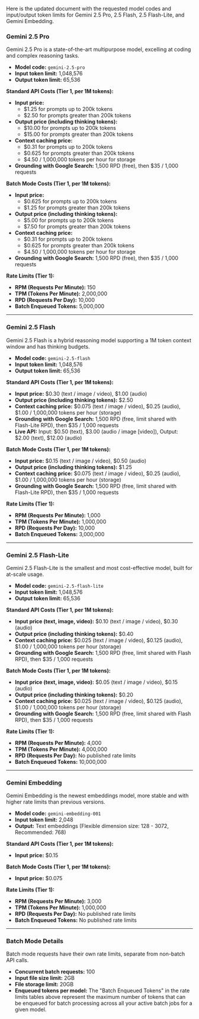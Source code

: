 Here is the updated document with the requested model codes and input/output token limits for Gemini 2.5 Pro, 2.5 Flash, 2.5 Flash-Lite, and Gemini Embedding.

### **Gemini 2.5 Pro**

Gemini 2.5 Pro is a state-of-the-art multipurpose model, excelling at coding and complex reasoning tasks.

*   **Model code:** `gemini-2.5-pro`
*   **Input token limit:** 1,048,576
*   **Output token limit:** 65,536

**Standard API Costs (Tier 1, per 1M tokens):**
*   **Input price:**
    *   $1.25 for prompts up to 200k tokens
    *   $2.50 for prompts greater than 200k tokens
*   **Output price (including thinking tokens):**
    *   $10.00 for prompts up to 200k tokens
    *   $15.00 for prompts greater than 200k tokens
*   **Context caching price:**
    *   $0.31 for prompts up to 200k tokens
    *   $0.625 for prompts greater than 200k tokens
    *   $4.50 / 1,000,000 tokens per hour for storage
*   **Grounding with Google Search:** 1,500 RPD (free), then $35 / 1,000 requests

**Batch Mode Costs (Tier 1, per 1M tokens):**
*   **Input price:**
    *   $0.625 for prompts up to 200k tokens
    *   $1.25 for prompts greater than 200k tokens
*   **Output price (including thinking tokens):**
    *   $5.00 for prompts up to 200k tokens
    *   $7.50 for prompts greater than 200k tokens
*   **Context caching price:**
    *   $0.31 for prompts up to 200k tokens
    *   $0.625 for prompts greater than 200k tokens
    *   $4.50 / 1,000,000 tokens per hour for storage
*   **Grounding with Google Search:** 1,500 RPD (free), then $35 / 1,000 requests

**Rate Limits (Tier 1):**
*   **RPM (Requests Per Minute):** 150
*   **TPM (Tokens Per Minute):** 2,000,000
*   **RPD (Requests Per Day):** 10,000
*   **Batch Enqueued Tokens:** 5,000,000

---

### **Gemini 2.5 Flash**

Gemini 2.5 Flash is a hybrid reasoning model supporting a 1M token context window and has thinking budgets.

*   **Model code:** `gemini-2.5-flash`
*   **Input token limit:** 1,048,576
*   **Output token limit:** 65,536

**Standard API Costs (Tier 1, per 1M tokens):**
*   **Input price:** $0.30 (text / image / video), $1.00 (audio)
*   **Output price (including thinking tokens):** $2.50
*   **Context caching price:** $0.075 (text / image / video), $0.25 (audio), $1.00 / 1,000,000 tokens per hour (storage)
*   **Grounding with Google Search:** 1,500 RPD (free, limit shared with Flash-Lite RPD), then $35 / 1,000 requests
*   **Live API:** Input: $0.50 (text), $3.00 (audio / image [video]), Output: $2.00 (text), $12.00 (audio)

**Batch Mode Costs (Tier 1, per 1M tokens):**
*   **Input price:** $0.15 (text / image / video), $0.50 (audio)
*   **Output price (including thinking tokens):** $1.25
*   **Context caching price:** $0.075 (text / image / video), $0.25 (audio), $1.00 / 1,000,000 tokens per hour (storage)
*   **Grounding with Google Search:** 1,500 RPD (free, limit shared with Flash-Lite RPD), then $35 / 1,000 requests

**Rate Limits (Tier 1):**
*   **RPM (Requests Per Minute):** 1,000
*   **TPM (Tokens Per Minute):** 1,000,000
*   **RPD (Requests Per Day):** 10,000
*   **Batch Enqueued Tokens:** 3,000,000

---

### **Gemini 2.5 Flash-Lite**

Gemini 2.5 Flash-Lite is the smallest and most cost-effective model, built for at-scale usage.

*   **Model code:** `gemini-2.5-flash-lite`
*   **Input token limit:** 1,048,576
*   **Output token limit:** 65,536

**Standard API Costs (Tier 1, per 1M tokens):**
*   **Input price (text, image, video):** $0.10 (text / image / video), $0.30 (audio)
*   **Output price (including thinking tokens):** $0.40
*   **Context caching price:** $0.025 (text / image / video), $0.125 (audio), $1.00 / 1,000,000 tokens per hour (storage)
*   **Grounding with Google Search:** 1,500 RPD (free, limit shared with Flash RPD), then $35 / 1,000 requests

**Batch Mode Costs (Tier 1, per 1M tokens):**
*   **Input price (text, image, video):** $0.05 (text / image / video), $0.15 (audio)
*   **Output price (including thinking tokens):** $0.20
*   **Context caching price:** $0.025 (text / image / video), $0.125 (audio), $1.00 / 1,000,000 tokens per hour (storage)
*   **Grounding with Google Search:** 1,500 RPD (free, limit shared with Flash RPD), then $35 / 1,000 requests

**Rate Limits (Tier 1):**
*   **RPM (Requests Per Minute):** 4,000
*   **TPM (Tokens Per Minute):** 4,000,000
*   **RPD (Requests Per Day):** No published rate limits
*   **Batch Enqueued Tokens:** 10,000,000

---

### **Gemini Embedding**

Gemini Embedding is the newest embeddings model, more stable and with higher rate limits than previous versions.

*   **Model code:** `gemini-embedding-001`
*   **Input token limit:** 2,048
*   **Output:** Text embeddings (Flexible dimension size: 128 - 3072, Recommended: 768)

**Standard API Costs (Tier 1, per 1M tokens):**
*   **Input price:** $0.15

**Batch Mode Costs (Tier 1, per 1M tokens):**
*   **Input price:** $0.075

**Rate Limits (Tier 1):**
*   **RPM (Requests Per Minute):** 3,000
*   **TPM (Tokens Per Minute):** 1,000,000
*   **RPD (Requests Per Day):** No published rate limits
*   **Batch Enqueued Tokens:** No published rate limits

---

### **Batch Mode Details**

Batch mode requests have their own rate limits, separate from non-batch API calls.

*   **Concurrent batch requests:** 100
*   **Input file size limit:** 2GB
*   **File storage limit:** 20GB
*   **Enqueued tokens per model:** The "Batch Enqueued Tokens" in the rate limits tables above represent the maximum number of tokens that can be enqueued for batch processing across all your active batch jobs for a given model.